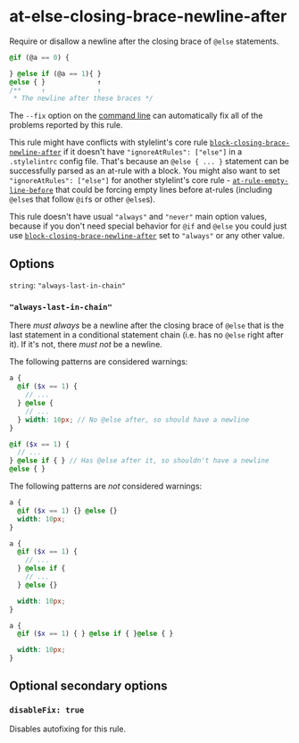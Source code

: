 # at-else-closing-brace-newline-after

Require or disallow a newline after the closing brace of `@else` statements.

```scss
@if (@a == 0) {

} @else if (@a == 1){ }
@else { }             ↑
/**     ↑             ↑
 * The newline after these braces */
```

The `--fix` option on the [command line](https://github.com/stylelint/stylelint/blob/master/docs/user-guide/cli.md#autofixing-errors) can automatically fix all of the problems reported by this rule.

This rule might have conflicts with stylelint's core rule [`block-closing-brace-newline-after`](http://stylelint.io/user-guide/rules/block-closing-brace-newline-after/) if it doesn't have `"ignoreAtRules": ["else"]` in a `.stylelintrc` config file.  That's because an `@else { ... }` statement can be successfully parsed as an at-rule with a block. You might also want to set `"ignoreAtRules": ["else"]` for another stylelint's core rule - [`at-rule-empty-line-before`](http://stylelint.io/user-guide/rules/at-rule-empty-line-before/) that could be forcing empty lines before at-rules (including `@else`s that follow `@if`s or other `@else`s).

This rule doesn't have usual `"always"` and `"never"` main option values, because if you don't need special behavior for `@if` and `@else` you could just use [`block-closing-brace-newline-after`](http://stylelint.io/user-guide/rules/block-closing-brace-newline-after/) set to `"always"` or any other value.

## Options

`string`: `"always-last-in-chain"`

### `"always-last-in-chain"`

There *must always* be a newline after the closing brace of `@else` that is the last statement in a conditional statement chain (i.e. has no `@else` right after it). If it's not, there *must not* be a newline.

The following patterns are considered warnings:

```scss
a {
  @if ($x == 1) {
    // ...
  } @else {
    // ...
  } width: 10px; // No @else after, so should have a newline
}

@if ($x == 1) {
  // ...
} @else if { } // Has @else after it, so shouldn't have a newline
@else { }
```

The following patterns are *not* considered warnings:

```scss
a {
  @if ($x == 1) {} @else {}
  width: 10px;
}

a {
  @if ($x == 1) {
    // ...
  } @else if {
    // ...
  } @else {}

  width: 10px;
}

a {
  @if ($x == 1) { } @else if { }@else { }

  width: 10px;
}
```

## Optional secondary options

### `disableFix: true`

Disables autofixing for this rule.
